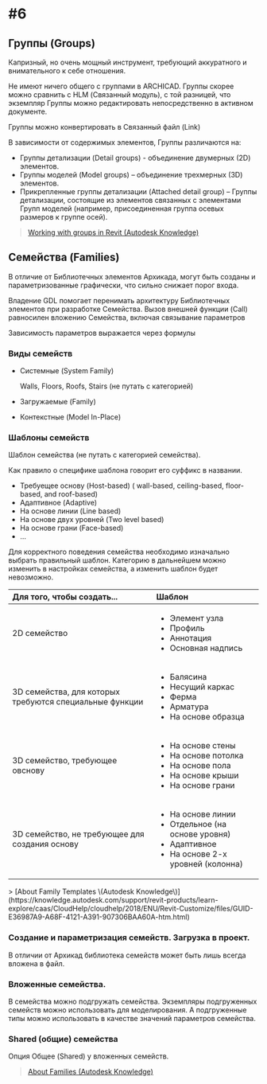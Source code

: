# \#6



## Группы \(Groups\)

Капризный, но очень мощный инструмент, требующий аккуратного и внимательного к себе отношения.

Не имеют ничего общего с группами в ARCHICAD. Группы скорее можно сравнить с HLM \(Связанный модуль\), с той разницей, что экземпляр Группы можно редактировать непосредственно в активном документе.

Группы можно конвертировать в Связанный файл \(Link\)

В зависимости от содержимых элементов, Группы различаются на:

* Группы детализации \(Detail groups\) - объединение двумерных \(2D\) элементов.
* Группы моделей \(Model groups\) – объединение трехмерных \(3D\) элементов.
* Прикрепленные группы детализации \(Attached detail group\) – Группы детализации, состоящие из элементов связанных с элементами Групп моделей \(например, присоединенная группа осевых размеров к группе осей\).

> [Working with groups in Revit \(Autodesk Knowledge\)](https://knowledge.autodesk.com/support/revit-products/learn-explore/caas/sfdcarticles/sfdcarticles/Working-with-groups.html)

## Семейства \(Families\)

В отличие от Библиотечных элементов Архикада, могут быть созданы и параметризованные графически, что сильно снижает порог входа.

Владение GDL помогает перенимать архитектуру Библиотечных элементов при разработке Семейства. Вызов внешней функции \(Call\) равносилен вложению Семейства, включая связывание параметров

Зависимость параметров выражается через формулы

### Виды семейств

* Системные \(System Family\)

  Walls, Floors, Roofs, Stairs \(не путать с категорией\)

* Загружаемые \(Family\)
* Контекстные \(Model In-Place\)

### Шаблоны семейств

Шаблон семейства \(не путать с категорией семейства\).

Как правило о специфике шаблона говорит его суффикс в названии.

* Требуещее основу \(Host-based\) \( wall-based, ceiling-based, floor-based, and roof-based\)
* Адаптивное \(Adaptive\)
* На основе линии \(Line based\)
* На основе двух уровней \(Two level based\)
* На основе грани \(Face-based\)
* ...

Для корректного поведения семейства необходимо изначально выбрать правильный шаблон. Категорию в дальнейшем можно изменить в настройках семейства, а изменить шаблон будет невозможно.

<table>
  <thead>
    <tr>
      <th style="text-align:left">&#x414;&#x43B;&#x44F; &#x442;&#x43E;&#x433;&#x43E;, &#x447;&#x442;&#x43E;&#x431;&#x44B;
        &#x441;&#x43E;&#x437;&#x434;&#x430;&#x442;&#x44C;...</th>
      <th style="text-align:left">&#x428;&#x430;&#x431;&#x43B;&#x43E;&#x43D;</th>
    </tr>
  </thead>
  <tbody>
    <tr>
      <td style="text-align:left">2D &#x441;&#x435;&#x43C;&#x435;&#x439;&#x441;&#x442;&#x432;&#x43E;</td>
      <td
      style="text-align:left">
        <ul>
          <li>&#x42D;&#x43B;&#x435;&#x43C;&#x435;&#x43D;&#x442; &#x443;&#x437;&#x43B;&#x430;</li>
          <li>&#x41F;&#x440;&#x43E;&#x444;&#x438;&#x43B;&#x44C;</li>
          <li>&#x410;&#x43D;&#x43D;&#x43E;&#x442;&#x430;&#x446;&#x438;&#x44F;</li>
          <li>&#x41E;&#x441;&#x43D;&#x43E;&#x432;&#x43D;&#x430;&#x44F; &#x43D;&#x430;&#x434;&#x43F;&#x438;&#x441;&#x44C;</li>
        </ul>
        </td>
    </tr>
    <tr>
      <td style="text-align:left">3D &#x441;&#x435;&#x43C;&#x435;&#x439;&#x441;&#x442;&#x432;&#x430;, &#x434;&#x43B;&#x44F;
        &#x43A;&#x43E;&#x442;&#x43E;&#x440;&#x44B;&#x445; &#x442;&#x440;&#x435;&#x431;&#x443;&#x44E;&#x442;&#x441;&#x44F;
        &#x441;&#x43F;&#x435;&#x446;&#x438;&#x430;&#x43B;&#x44C;&#x43D;&#x44B;&#x435;
        &#x444;&#x443;&#x43D;&#x43A;&#x446;&#x438;&#x438;</td>
      <td style="text-align:left">
        <ul>
          <li>&#x411;&#x430;&#x43B;&#x44F;&#x441;&#x438;&#x43D;&#x430;</li>
          <li>&#x41D;&#x435;&#x441;&#x443;&#x449;&#x438;&#x439; &#x43A;&#x430;&#x440;&#x43A;&#x430;&#x441;</li>
          <li>&#x424;&#x435;&#x440;&#x43C;&#x430;</li>
          <li>&#x410;&#x440;&#x43C;&#x430;&#x442;&#x443;&#x440;&#x430;</li>
          <li>&#x41D;&#x430; &#x43E;&#x441;&#x43D;&#x43E;&#x432;&#x435; &#x43E;&#x431;&#x440;&#x430;&#x437;&#x446;&#x430;</li>
        </ul>
      </td>
    </tr>
    <tr>
      <td style="text-align:left">3D &#x441;&#x435;&#x43C;&#x435;&#x439;&#x441;&#x442;&#x432;&#x43E;, &#x442;&#x440;&#x435;&#x431;&#x443;&#x44E;&#x449;&#x435;&#x435;
        &#x43E;&#x432;&#x441;&#x43D;&#x43E;&#x432;&#x443;</td>
      <td style="text-align:left">
        <ul>
          <li>&#x41D;&#x430; &#x43E;&#x441;&#x43D;&#x43E;&#x432;&#x435; &#x441;&#x442;&#x435;&#x43D;&#x44B;</li>
          <li>&#x41D;&#x430; &#x43E;&#x441;&#x43D;&#x43E;&#x432;&#x435; &#x43F;&#x43E;&#x442;&#x43E;&#x43B;&#x43A;&#x430;</li>
          <li>&#x41D;&#x430; &#x43E;&#x441;&#x43D;&#x43E;&#x432;&#x435; &#x43F;&#x43E;&#x43B;&#x430;</li>
          <li>&#x41D;&#x430; &#x43E;&#x441;&#x43D;&#x43E;&#x432;&#x435; &#x43A;&#x440;&#x44B;&#x448;&#x438;</li>
          <li>&#x41D;&#x430; &#x43E;&#x441;&#x43D;&#x43E;&#x432;&#x435; &#x433;&#x440;&#x430;&#x43D;&#x438;</li>
        </ul>
      </td>
    </tr>
    <tr>
      <td style="text-align:left">3D &#x441;&#x435;&#x43C;&#x435;&#x439;&#x441;&#x442;&#x432;&#x43E;, &#x43D;&#x435;
        &#x442;&#x440;&#x435;&#x431;&#x443;&#x44E;&#x449;&#x435;&#x435; &#x434;&#x43B;&#x44F;
        &#x441;&#x43E;&#x437;&#x434;&#x430;&#x43D;&#x438;&#x44F; &#x43E;&#x441;&#x43D;&#x43E;&#x432;&#x443;</td>
      <td
      style="text-align:left">
        <ul>
          <li>&#x41D;&#x430; &#x43E;&#x441;&#x43D;&#x43E;&#x432;&#x435; &#x43B;&#x438;&#x43D;&#x438;&#x438;</li>
          <li>&#x41E;&#x442;&#x434;&#x435;&#x43B;&#x44C;&#x43D;&#x43E;&#x435; (&#x43D;&#x430;
            &#x43E;&#x441;&#x43D;&#x43E;&#x432;&#x435; &#x443;&#x440;&#x43E;&#x432;&#x43D;&#x44F;)</li>
          <li>&#x410;&#x434;&#x430;&#x43F;&#x442;&#x438;&#x432;&#x43D;&#x43E;&#x435;</li>
          <li>&#x41D;&#x430; &#x43E;&#x441;&#x43D;&#x43E;&#x432;&#x435; 2-&#x445; &#x443;&#x440;&#x43E;&#x432;&#x43D;&#x435;&#x439;
            (&#x43A;&#x43E;&#x43B;&#x43E;&#x43D;&#x43D;&#x430;)</li>
        </ul>
        </td>
    </tr>
  </tbody>
</table>> [About Family Templates \(Autodesk Knowledge\)](https://knowledge.autodesk.com/support/revit-products/learn-explore/caas/CloudHelp/cloudhelp/2018/ENU/Revit-Customize/files/GUID-E36987A9-A68F-4121-A391-907306BAA60A-htm.html)

### Создание и параметризация семейств. Загрузка в проект.

В отличии от Архикад библиотека семейств может быть лишь всегда вложена в файл.

### Вложенные семейства.

В семейства можно подгружать семейства. Экземпляры подгруженных семейств можно использовать для моделирования. А подгруженные типы можно использовать в качестве значений параметров семейства.

### Shared \(общие\) семейства

Опция Общее \(Shared\) у вложенных семейств.

> [About Families \(Autodesk Knowledge\)](https://knowledge.autodesk.com/support/revit-products/learn-explore/caas/CloudHelp/cloudhelp/2016/ENU/Revit-Model/files/GUID-6DDC1D52-E847-4835-8F9A-466531E5FD29-htm.html)

